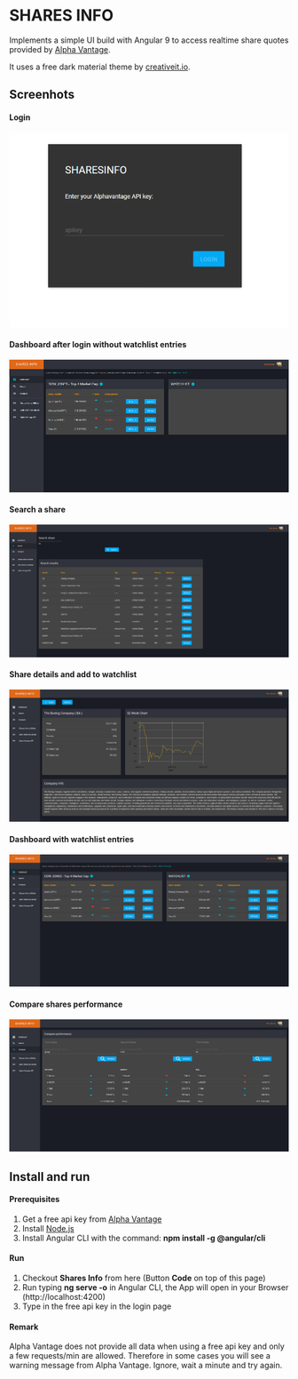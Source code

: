 # SHARES INFO

Implements a simple UI build with Angular 9 to access realtime share quotes provided by [Alpha Vantage](https://www.alphavantage.co/).

It uses a free dark material theme by  [creativeit.io](http://material-angular-dashboard.creativeit.io/#/app/dashboard).

## Screenhots

#### Login

![login](/screenshots/login.png)

#### Dashboard after login without watchlist entries

![dashboard1](/screenshots/dashboard_without_watchlist_entries.png)

#### Search a share

![search](/screenshots/search.png)

#### Share details and add to watchlist

![details](/screenshots/details.png)

#### Dashboard with watchlist entries

![dashboard2](/screenshots/dashboard_with_watchlist.png)



#### Compare shares performance

![compare](/screenshots/compare.png)

## Install and run

#### Prerequisites

1. Get a free api key from [Alpha Vantage](https://www.alphavantage.co/)
2. Install [Node.js](https://nodejs.org/en/)
3. Install Angular CLI with the command: **npm install -g @angular/cli**

#### Run
1. Checkout **Shares Info** from here (Button **Code** on top of this page)
2. Run typing **ng serve -o** in Angular CLI, the App will open in your Browser (http://localhost:4200) 
3. Type in the free api key in the login page

#### Remark
Alpha Vantage does not provide all data when using a free api key and only a few requests/min are allowed.
Therefore in some cases you will see a warning message from Alpha Vantage. Ignore, wait a minute and try again.

